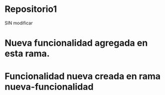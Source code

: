 # Repositorio1

SIN  modificar



# Nueva funcionalidad agregada en esta rama.
# Funcionalidad nueva creada en rama nueva-funcionalidad

